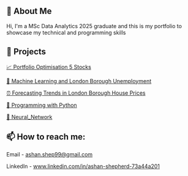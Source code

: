 ## 🧠 About Me 

Hi, I'm a MSc Data Analytics 2025 graduate and this is my portfolio to showcase my technical and programming skills 

## 📂 Projects

[📈 Portfolio Optimisation 5 Stocks](https://ashan-portfolio.github.io/ashan-portfolio/docs/portfolio_optimisation_5_stocks.pdf)

[🤖 Machine Learning and London Borough Unemployment](https://ashan-portfolio.github.io/ashan-portfolio/docs/Factors_which_affect_unemployment_rates_amongst_Boroughs_in_London.pdf)

[⏰ Forecasting Trends in London Borough House Prices](https://ashan-portfolio.github.io/ashan-portfolio/docs/Detecting_Structural_Breaks_and_Forecasting_Trends_in_London_Borough_House_Prices.pdf)

[🐍 Programming with Python](https://ashan-portfolio.github.io/ashan-portfolio/docs/Programming_Python.pdf)

[🧠 Neural_Network](https://ashan-portfolio.github.io/ashan-portfolio/docs/Neural_Network.pdf)

## 📫 How to reach me:

Email - ashan.shep99@gmail.com

LinkedIn - www.linkedin.com/in/ashan-shepherd-73a44a201
